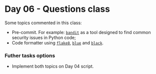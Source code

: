 # Day 06 - Questions class

Some topics commented in this class:
* Pre-commit. For example: [`bandit`](https://bandit.readthedocs.io/en/latest/) as a tool designed to find common security issues in Python code;
* Code formatter using [`flake8`](https://flake8.pycqa.org/en/latest/), [`blue`](https://blue.readthedocs.io/en/latest/) and [`black`](https://black.readthedocs.io/en/stable/).

### Futher tasks options
* Implement both topics on Day 04 script.
